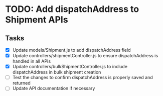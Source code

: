 # TODO: Add dispatchAddress to Shipment APIs

## Tasks
- [x] Update models/Shipment.js to add dispatchAddress field
- [x] Update controllers/shipmentController.js to ensure dispatchAddress is handled in all APIs
- [x] Update controllers/bulkShipmentController.js to include dispatchAddress in bulk shipment creation
- [ ] Test the changes to confirm dispatchAddress is properly saved and returned
- [ ] Update API documentation if necessary
